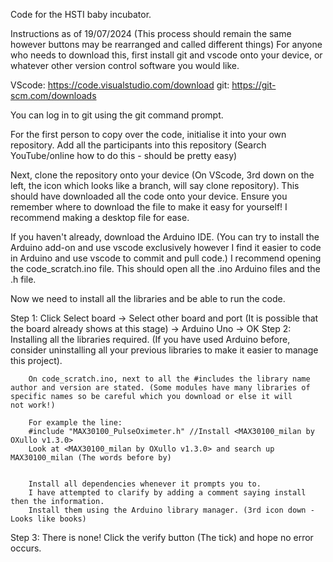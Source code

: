 Code for the HSTI baby incubator.

Instructions as of 19/07/2024 (This process should remain the same however buttons may be rearranged and called different things)
For anyone who needs to download this, first install git and vscode onto your device, or whatever other version control software you would like.

VScode: https://code.visualstudio.com/download 
git: https://git-scm.com/downloads

You can log in to git using the git command prompt.

For the first person to copy over the code, initialise it into your own repository. 
Add all the participants into this repository (Search YouTube/online how to do this - should be pretty easy)

Next, clone the repository onto your device  (On VScode, 3rd down on the left, the icon which looks like a branch, will say clone repository).
 This should have downloaded all the code onto your device. Ensure you remember where to download the file to make it easy for yourself! I recommend making a desktop file for ease.

If you haven't already, download the Arduino IDE. (You can try to install the Arduino add-on and use vscode exclusively however I find it easier to code in Arduino and use vscode to commit and pull code.)
I recommend opening the code_scratch.ino file. This should open all the .ino Arduino files and the .h file.

Now we need to install all the libraries and be able to run the code.

Step 1: Click Select board -> Select other board and port (It is possible that the board already shows at this stage) -> Arduino Uno -> OK 
Step 2: Installing all the libraries required. (If you have used Arduino before, consider uninstalling all your previous libraries to make it easier to manage this project).
       
        On code_scratch.ino, next to all the #includes the library name author and version are stated. (Some modules have many libraries of specific names so be careful which you download or else it will           not work!)
        
        For example the line:
        #include "MAX30100_PulseOximeter.h" //Install <MAX30100_milan by OXullo v1.3.0>
        Look at <MAX30100_milan by OXullo v1.3.0> and search up MAX30100_milan (The words before by)
        
        
        Install all dependencies whenever it prompts you to.
        I have attempted to clarify by adding a comment saying install then the information.
        Install them using the Arduino library manager. (3rd icon down - Looks like books)

Step 3: There is none! Click the verify button (The tick) and hope no error occurs.

